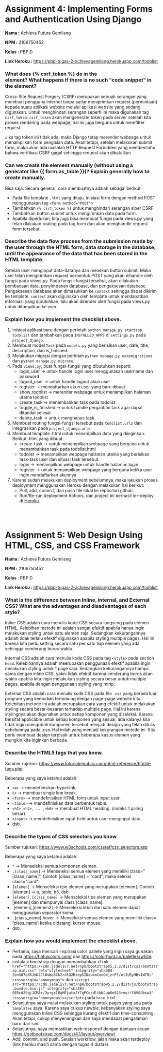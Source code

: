 # Assignment 4: Implementing Forms and Authentication Using Django

**Nama                 :** Achieva Futura Gemilang

**NPM                  :** 2106750452

**Kelas                :** PBP D

**Link Heroku          :** https://pbp-tugas-2-achievagemilang.herokuapp.com/todolist
<br>

### What does {% csrf_token %} do in the <form> element? What happens if there is no such "code snippet" in the <form> element?
  Cross-Site Request Forgery (CSRF) merupakan sebuah serangan yang membuat pengguna internet tanpa sadar mengirimkan request (permintaan) kepada suatu aplikasi website melalui aplikasi website yang sedang digunakan. Untuk menghindari serangan seperti ini maka digunakan tag `csrf_token`. `csrf_token` akan mengenerate token pada server setelah kita proses rendering pada webpage, hal ini juga berguna untuk memfilter request.
  
  Jika tag token ini tidak ada, maka Django tetap merender webpage untuk menampilkan form pengisian data. Akan tetapi, setelah melakukan submit form, maka akan ada masalah HTTP Request Forbidden yang memberitahu bahwa verifikasi CSRF gagal sehingga request akan dibatalkan.
<br>

### Can we create the <form> element manually (without using a generator like {{ form.as_table }})? Explain generally how to create <form> manually.
  Bisa saja. Secara general, cara membuatnya adalah sebagai berikut:
  - Pada file template `.html` yang dituju, inisiasi form dengan method POST menggunakan tag `<form method="POST">`
  - Tambahkan `{% csrf_token %}` untuk menghindari serangan siber CSRF
  - Tambahkan button submit untuk mengirimkan data pada form.
  - Apabila diperlukan, kita juga bisa membuat fungsi pada views.py yang telah dlakukan routing pada tag form dan akan menghandle request form tersebut.

### Describe the data flow process from the submission made by the user through the HTML form, data storage in the database, until the appearance of the data that has been stored in the HTML template.
  Setelah user menginput data-datanya dan menekan button submit. Maka user telah mengirimkan request berbentuk POST yang akan dihandle oleh fungsi pada views.py.
  Pada fungsi-fungsi tersebut, akan dilakukan pembacaan data, penyimpanan database, dan pengaksesan database. Pengaksesan database akan dimasukkan ke `context` sehingga dapat dikirim ke template. `context` akan digunakan oleh template untuk mendapatkan informasi yang dibutuhkan, lalu akan dirender oleh fungsi pada views.py untuk ditampilkan ke user. 

### Explain how you implement the checklist above.
  1. Inisiasi aplikasi baru dengan perintah `python manage.py startapp todolist` dan tambahkan pada `INSTALLED_APPS` di `settings.py` pada `project_django`.
  2. Membuat model `Task` pada `models.py` yang berisikan user, date, title, description, dan is_finished.
  3. Melakukan migrasi dengan perintah `python manage.py makemigrations` dan `python manage.py migrate`.
  4. Pada `views.py`, buat fungsi-fungsi yang dibutuhkan seperti:
      - login_user -> untuk handle login user menggunakan username dan password
      - logout_user -> untuk handle logout akun user 
      - register -> mendaftarkan akun user yang baru dibuat
      - show_todolist -> merender webpage untuk menampilkan halaman utama todolist
      - create_task -> menambahkan task pada todolist
      - toggle_is_finished -> untuk handle pergantian task agar dapat ditandai selesai
      - delete_task -> untuk menghapus task
  5. Membuat routing fungsi-fungsi tersebut pada `todolist.urls` dan integrasikan pada `project_django.urls`.
  6. Membuat template .html untuk menampilkan data yang diinginkan. Berikut .html yang dibuat:
      - create-task -> untuk menampilkan webpage yang berguna untuk menambahkan task pada todolist.html
      - todolist -> menampilkan webpage halaman utama yang berisikan task-task user dan situasi task tersebut.
      - login -> menampilkan webpage untuk handle halaman login
      - register -> untuk menampilkan webpage yang berguna ketika user ingin mendaftarkan akunnya
  7. Karena sudah melakukan deployment sebelumnya, maka lakukan proses deployment menggunakan Heroku dengan melakukan hal berikut:
      - Pull, add, commit, dan push file lokal ke repositori github. 
      - Run/Re-run deployment Actions, dan project ini berhasil ter-deploy di [Heroku](https://pbp-tugas-2-achievagemilang.herokuapp.com/).
  
  <br>
  <br>
  
# Assignment 5: Web Design Using HTML, CSS, and CSS Framework
  
**Nama                 :** Achieva Futura Gemilang

**NPM                  :** 2106750452

**Kelas                :** PBP D

**Link Heroku          :** https://pbp-tugas-2-achievagemilang.herokuapp.com/todolist
<br>
  
### What is the difference between Inline, Internal, and External CSS? What are the advantages and disadvantages of each style?
Inline CSS adalah cara menulis kode CSS secara langsung pada elemen HTML. Kelebihan metode ini adalah sangat efektif apabila hanya ingin melakukan styling
untuk satu elemen saja. Sedangkan kekurangannya adalah tidak terlalu efektif digunakan apabila styling multiple pages. Hal ini karena kita perlu setting secara satu per satu tiap elemen yang ada sehingga cenderung boros waktu.

Internal CSS adalah cara menulis kode CSS pada tag `<style>` pada section `head`. Kelebihannya adalah meerupakan penggunaan efektif apabila ingin melakukan styling untuk 1 page saja. Sedangkan kekurangannya hampir sama dengan inline CSS, yakni tidak efektif karena cenderung boros akan waktu apabila kita ingin melakukan styling secara besar untuk multiple pages, apabila dengan penggunaan styling yang mirip.

External CSS adalah cara menulis kode CSS pada file `.css` yang berada luar program yang kemudian terhubung dengan page-page website kita. Kelebihan metode ini adalah merupakan cara yang efektif untuk melakukan styling secara besar-besaran terhadap multiple page. Hal ini karena stylingnya akan digunakan untuk setiap komponen yang diseleksi. Karena bersifat applicable untuk setiap komponen yang sesuai, ada kalanya kita tidak ingin mengubah komponen tersebut menjadi design yang telah ditulis sebelumnya pada .css. Hal inilah yang menjadi kekurangan metode ini. Kita perlu membuat design terpisah untuk beberapa kasus elemen yang mungkin kita inginkan berbeda.    
   
### Describe the HTML5 tags that you know.
Sumber rujukan: https://www.tutorialrepublic.com/html-reference/html5-tags.php

Beberapa yang saya ketahui adalah:
- `<a>` -> mendefinisikan hyperlink.
- `br` -> membuat single line break.
- `<form>` -> mendefinisikan HTML form untuk input user.
- `<table>` -> mendefiniskan data berbentuk table.
- `<h1>,<h2>, .. ,<h6>` -> membuat HTML heading. (indeks 1 paling besar).
- `<input>` -> mendefinisikan input field untuk user menginput data.
- dsb.
  
### Describe the types of CSS selectors you know.
Sumber rujukan: https://www.w3schools.com/cssref/css_selectors.asp

Beberapa yang saya ketahui adalah:
- `*` -> Menseleksi semua komponen elemen.
- `.[class_name]` -> Menseleksi semua elemen yang memiliki class="[class_name]". Contoh [class_name] = "card", maka seleksi class="card".
- `[elemen]` -> Menseleksi tipe elemen yang merupakan [elemen]. Contoh [elemen] -> p, table, h5, dsb.
- `[elemen].[class_name]` -> Menseleksi tipe elemen yang merupakan [elemen] dan mempunyai class [class_name].
- `[elemen],[elemen2] -> Menseleksi lebih dari satu elemen dapat menggunakan separator koma.
- `.[class_name]:hover -> Menseleksi semua elemen yang memiliki class=[class_name] ketika didatangi kursor mouse.
- dsb.
   
### Explain how you would implement the checklist above.
- Pertama, saya mencari inspirasi color pallete yang ingin saya gunakan pada https://flatuicolors.com/ dan https://colorhunt.co/palettes/white.
- Instalasi bootstrap dengan menambahkan `<link href="https://cdn.jsdelivr.net/npm/bootstrap@5.2.2/dist/css/bootstrap.min.css" rel="stylesheet" integrity="sha384-Zenh87qX5JnK2Jl0vWa8Ck2rdkQ2Bzep5IDxbcnCeuOxjzrPF/et3URy9Bv1WTRi" crossorigin="anonymous">` dan `<script src="https://cdn.jsdelivr.net/npm/bootstrap@5.2.2/dist/js/bootstrap.bundle.min.js" integrity="sha384-OERcA2EqjJCMA+/3y+gxIOqMEjwtxJY7qPCqsdltbNJuaOe923+mo//f6V8Qbsw3" crossorigin="anonymous"></script>` pada `base.html`.
- Selanjutnya saya mulai melakukan styling untuk pages yang ada pada `templates` saya. Karena saya cukup newbie, kebanyakan styling saya menggunakan Inline CSS sehingga kurang efektif dan time-consuming. Akan tetapi, cukup menyenangkan dan saya mendapat pengalaman baru dari sini.
- Selanjutnya, saya memastikan web responsif dengan bantuan acuan https://getbootstrap.com/docs/4.1/layout/overview/
- Add, commit, and push. Setelah workflow, jalan maka akan terdeploy (link heroku masih sama dengan tugas 4 diatas). 
